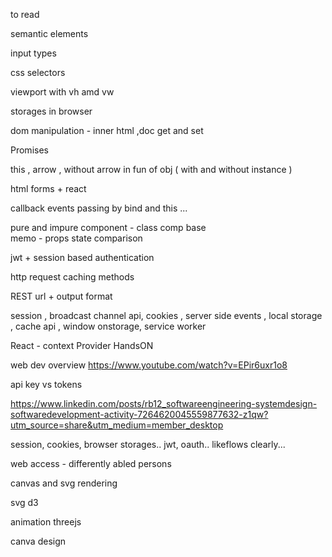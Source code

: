 

  
to read  
  
semantic elements  
  
input types  
  
  
css selectors  
  
  
viewport with vh amd vw  
  
storages in browser  
  
dom manipulation - inner html ,doc get and set  
  
  
Promises  
  
this , arrow , without arrow in fun of obj ( with and without instance )  
  
  
html forms + react  
  
callback events passing by bind and this ...  
  
  
pure and impure component - class comp base  
memo - props state comparison  
  
  
jwt + session based authentication  
  
  
http request caching methods  
  
  
REST url + output format  
  
  
  
  
session , broadcast channel api, cookies , server side events , local storage , cache api , window onstorage, service worker

React - context Provider HandsON


web dev overview
https://www.youtube.com/watch?v=EPir6uxr1o8



api key vs tokens

https://www.linkedin.com/posts/rb12_softwareengineering-systemdesign-softwaredevelopment-activity-7264620045559877632-z1qw?utm_source=share&utm_medium=member_desktop


session, cookies, browser storages.. jwt, oauth.. likeflows clearly...

web access - differently abled persons



canvas and svg rendering 

svg d3

animation threejs

canva
design











